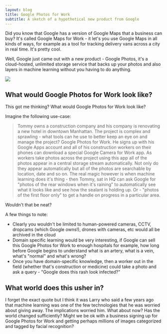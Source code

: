 ```yaml
---
layout: blog
title: Google Photos for Work
subtitle: A sketch of a hypothetical new product from Google
---
```


Did you know that Google has a version of Google Maps that a business can buy? It's called Google Maps for Work - it let's you use Google Maps in all kinds of ways, for example as a tool for tracking delivery vans across a city in real time. It's pretty cool.

Well, Google just came out with a new product - Google Photos, it's a cloud-hosted, unlimited storage service that backs up your photos and also layers in machine learning without you having to do anything. 

![](http://www.google.com/photos/about/images/ui/google-photos-logo.png)

## What would Google Photos for Work look like?

This got me thinking? What would Google Photos for Work look like?

Imagine the following use-case:

> Tommy owns a construction company and his company is renovating a new hotel in downtown Manhattan. The project is complex and sprawling - what tools can he use to better keep an eye on and manage the project? Google Photos for Work. He signs up with his Google Apps account and all of his construction workers on their phones can download a special Google Camera for Work app. As workers take photos across the project using this app all of the photos appear in a central storage stream automatically. Not only do they appear automatically but all of the photos are searchable by location, date and so on. The real magic however is when machine learning does it's thing - then Tommy, sat in HQ can ask Google for "photos of the rear windows when it's raining" to automatically see what it looks like and see how the sealant is holding up. Or - "photos of the first floor only" to get a handle on progress in a particular area.

Wouldn't that be neat?

A few things to note:

- Clearly you wouldn't be limited to human-powered cameras, CCTV, dropcams (which Google owns!), drones with cameras, etc would all be archived in the cloud
- Domain specific learning would be very interesting, if Google can sell this Google Photos for Work to enough hospitals for example, how long before Google begins to understand what is an artery, what is a vein, what's "normal" and what's wrong?
- Once you have domain-specific knowledge, then a worker out in the field (whether that's construction or medicine) could take a photo and ask a query - "Google does this rash look infected?"

## What world does this usher in?

I forget the exact quote but I think it was Larry who said a few years ago that machine learning was one of the few technologies that he was worried about giving away. The implications worried him. What about now? Has the world changed sufficiently? Might we be ok with a business signing up for Google Photos for Work and getting perhaps millions of images categorized and tagged by facial recognition?  
